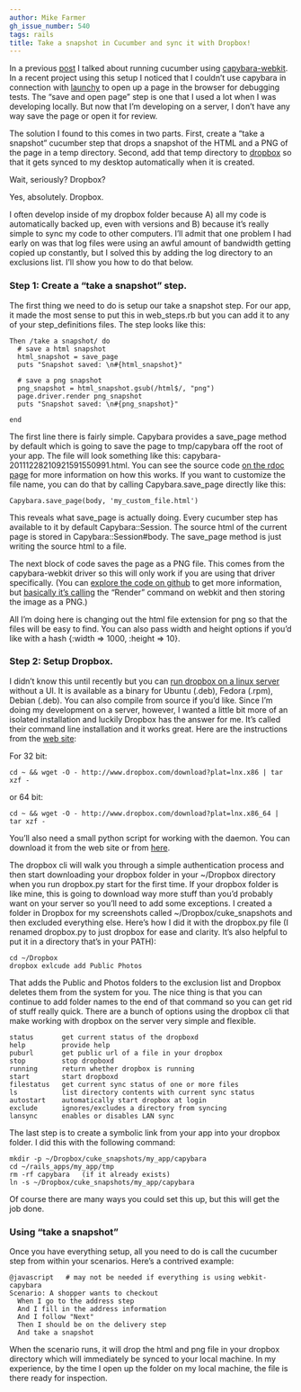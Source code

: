 ```yaml
---
author: Mike Farmer
gh_issue_number: 540
tags: rails
title: Take a snapshot in Cucumber and sync it with Dropbox!
---
```


In a previous [post](/blog/2011/12/08/running-integration-tests-in-webkit) I talked about running cucumber using [capybara-webkit](https://github.com/thoughtbot/capybara-webkit). In a recent project using this setup I noticed that I couldn’t use capybara in connection with [launchy](https://github.com/copiousfreetime/launchy) to open up a page in the browser for debugging tests. The “save and open page” step is one that I used a lot when I was developing locally. But now that I’m developing on a server, I don’t have any way save the page or open it for review.

The solution I found to this comes in two parts. First, create a “take a snapshot” cucumber step that drops a snapshot of the HTML and a PNG of the page in a temp directory. Second, add that temp directory to [dropbox](http://www.dropbox.com) so that it gets synced to my desktop automatically when it is created.

Wait, seriously? Dropbox? 

Yes, absolutely. Dropbox.

I often develop inside of my dropbox folder because A) all my code is automatically backed up, even with versions and B) because it’s really simple to sync my code to other computers. I’ll admit that one problem I had early on was that log files were using an awful amount of bandwidth getting copied up constantly, but I solved this by adding the log directory to an exclusions list. I’ll show you how to do that below.

### Step 1: Create a “take a snapshot” step.

The first thing we need to do is setup our take a snapshot step. For our app, it made the most sense to put this in web_steps.rb but you can add it to any of your step_definitions files.  The step looks like this:

```nohighlight
Then /take a snapshot/ do
  # save a html snapshot
  html_snapshot = save_page
  puts "Snapshot saved: \n#{html_snapshot}"

  # save a png snapshot
  png_snapshot = html_snapshot.gsub(/html$/, "png")
  page.driver.render png_snapshot
  puts "Snapshot saved: \n#{png_snapshot}"

end
```

The first line there is fairly simple. Capybara provides a save_page method by default which is going to save the page to tmp/capybara off the root of your app. The file will look something like this: capybara-20111228210921591550991.html. You can see the source code [on the rdoc page](http://rubydoc.info/github/jnicklas/capybara/master/Capybara/Session:save_page) for more information on how this works. If you want to customize the file name, you can do that by calling Capybara.save_page directly like this:

```nohighlight
Capybara.save_page(body, 'my_custom_file.html')
```

This reveals what save_page is actually doing. Every cucumber step has available to it by default Capybara::Session. The source html of the current page is stored in Capybara::Session#body. The save_page method is just writing the source html to a file.

The next block of code saves the page as a PNG file. This comes from the capybara-webkit driver so this will only work if you are using that driver specifically. (You can [explore the code on github](https://github.com/thoughtbot/capybara-webkit/blob/5adab74465f42efcf286f0f94ed5a5d1a04ce6cd/lib/capybara/driver/webkit.rb#L106) to get more information, but [basically it’s calling](https://github.com/thoughtbot/capybara-webkit/blob/5adab74465f42efcf286f0f94ed5a5d1a04ce6cd/lib/capybara/driver/webkit/browser.rb#L99) the “Render” command on webkit and then storing the image as a PNG.)

All I’m doing here is changing out the html file extension for png so that the files will be easy to find. You can also pass width and height options if you’d like with a hash {:width => 1000, :height => 10}.

### Step 2: Setup Dropbox.

I didn’t know this until recently but you can [run dropbox on a linux server](https://www.dropbox.com/install?os=lnx) without a UI. It is available as a binary for Ubuntu (.deb), Fedora (.rpm), Debian (.deb). You can also compile from source if you’d like. Since I’m doing my development on a server, however, I wanted a little bit more of an isolated installation and luckily Dropbox has the answer for me. It’s called their command line installation and it works great. Here are the instructions from the [web site](https://www.dropbox.com/install?os=lnx):

For 32 bit: 

```nohighlight
cd ~ && wget -O - http://www.dropbox.com/download?plat=lnx.x86 | tar xzf -
```

or 64 bit: 

```nohighlight
cd ~ && wget -O - http://www.dropbox.com/download?plat=lnx.x86_64 | tar xzf -
```

You’ll also need a small python script for working with the daemon. You can download it from the web site or from [here](https://www.dropbox.com/download?dl=packages/dropbox.py).

The dropbox cli will walk you through a simple authentication process and then start downloading your dropbox folder in your ~/Dropbox directory when you run dropbox.py start for the first time. If your dropbox folder is like mine, this is going to download way more stuff than you’d probably want on your server so you’ll need to add some exceptions. I created a folder in Dropbox for my screenshots called ~/Dropbox/cuke_snapshots and then excluded everything else. Here’s how I did it with the dropbox.py file (I renamed dropbox.py to just dropbox for ease and clarity. It’s also helpful to put it in a directory that’s in your PATH):

```nohighlight
cd ~/Dropbox
dropbox exlcude add Public Photos
```

That adds the Public and Photos folders to the exclusion list and Dropbox deletes them from the system for you. The nice thing is that you can continue to add folder names to the end of that command so you can get rid of stuff really quick. There are a bunch of options using the dropbox cli that make working with dropbox on the server very simple and flexible.

```nohighlight
status       get current status of the dropboxd
help         provide help
puburl       get public url of a file in your dropbox
stop         stop dropboxd
running      return whether dropbox is running
start        start dropboxd
filestatus   get current sync status of one or more files
ls           list directory contents with current sync status
autostart    automatically start dropbox at login
exclude      ignores/excludes a directory from syncing
lansync      enables or disables LAN sync
```

The last step is to create a symbolic link from your app into your dropbox folder. I did this with the following command:

```nohighlight
mkdir -p ~/Dropbox/cuke_snapshots/my_app/capybara
cd ~/rails_apps/my_app/tmp
rm -rf capybara   (if it already exists)
ln -s ~/Dropbox/cuke_snapshots/my_app/capybara
```

Of course there are many ways you could set this up, but this will get the job done.

### Using “take a snapshot”

Once you have everything setup, all you need to do is call the cucumber step from within your scenarios. Here’s a contrived example:

```nohighlight
@javascript   # may not be needed if everything is using webkit-capybara
Scenario: A shopper wants to checkout
  When I go to the address step
  And I fill in the address information
  And I follow "Next"
  Then I should be on the delivery step
  And take a snapshot
```

When the scenario runs, it will drop the html and png file in your dropbox directory which will immediately be synced to your local machine. In my experience, by the time I open up the folder on my local machine, the file is there ready for inspection.
